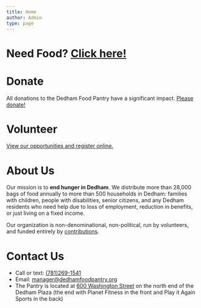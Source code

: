 ```yaml
---
title: Home
author: Admin
type: page
---
```

# Need Food? [Click&nbsp;here!][1]

# Donate

All donations to the Dedham Food Pantry have a significant impact. [Please donate!][2]

# Volunteer

[View our opportunities and register online.][3]

# About Us

Our mission is to **end hunger in Dedham**. We distribute more than 28,000 bags of food annually to more than 500 households in Dedham: families with children, people with disabilities, senior citizens, and any Dedham residents who need help due to loss of employment, reduction in benefits, or just living on a fixed income.

Our organization is non-denominational, non-political, run by volunteers, and funded entirely by [contributions][2].

# Contact Us

* Call or text: [(781)269-1541][4]
* Email: [manager@dedhamfoodpantry.org][5]
* The Pantry is located at [600 Washington Street][6] on the north end of the Dedham Plaza (the end with Planet Fitness in the front and Play it Again Sports in the back)

 [1]: /help/
 [2]: /donate/
 [3]: /volunteer/
 [4]: tel:+17812691541
 [5]: mailto:manager@dedhamfoodpantry.org
 [6]: https://maps.app.goo.gl/TsfNto11XW5p3oYS6
